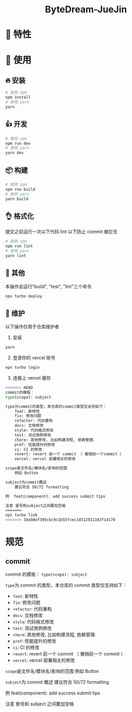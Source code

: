 <div align="center">
  <h1>ByteDream-JueJin</h1>
</div>

# 🎉 特性

<!-- - 💪 60+高质量组件
- 💕 完善的无障碍支持，为所有组件提供遵循 W3C 标准的键盘交互、焦点管理和语义化
- 🎨 设计系统管理工具 Semi DSM，多达2000+ Design Token，快速定制你的专属设计系统
- 🌍 国际化支持 17 种语言，提供完备的多语言、多时区、RTL支持
- 💅 Code2Design，根据不同主题自动生成 Figma UI Kit，保持代码与设计同源
- 🚀 强大的 Design2Code支持，设计稿一键转代码，快速构建应用
- ⚙️ 稳定的质量保障，覆盖单元测试、E2E测试、视觉回归测试等多种测试手段
- 🥳 支持 SSR
- 👏 使用 TypeScript, 良好的类型定义，基于 Foundation / Adapter 架构，源码易于阅读 / 贡献 -->

# 👐 使用

## 🔥 安装

```sh
# 使用 npm
npm install
# 使用 yarn
yarn
```

## 👍 开发

```sh
# 使用 npm
npm run dev
# 使用 yarn
yarn dev
```

## 📦 构建

```sh
# 使用 npm
npm run build
# 使用 yarn
yarn build
```

## 👌 格式化

提交之前运行一次以下代码 lint 以下防止 commit 被拦住

```bash
# 使用 npm
npm run lint
# 使用 yarn
yarn lint
```

## 🎈 其他

本操作会运行"build", "test", "lint"三个命令

```bash
npx turbo deploy
```

## 🎈 维护

以下操作仅用于仓库维护者

1. 安装

```bash
yarn
```

2. 登录你的 vercel 账号

```bash
npx turbo login
```

3. 连接上 vercel 缓存

```bash
<<<<<<< HEAD
commit的模板：
type(scope): subject

type为commit的类型，本仓库的commit类型仅支持如下：
    feat: 新特性
    fix: 修改问题
    refactor: 代码重构
    docs: 文档修改
    style: 代码格式修改
    test: 测试用例修改
    chore: 其他修改, 比如构建流程, 依赖管理.
    pref: 性能提升的修改
    ci: CI 的修改
    revert: revert 前一个 commit （ 撤销前一个commit ）
    vercel: vercel 部署相关的修改

scope是文件名/模块名/影响的范围
    例如 Button

subject为commit概述
    建议符合 50/72 formatting

例  feat(component): add success submit tips

注意 冒号和subject之间要加空格
=======
npx turbo link
>>>>>>> 3da98ef395cbc9c1b55fcec14512921103f14178
```

# 规范

## commit

commit 的模板：
`type(scope): subject`

`type`为 commit 的类型，本仓库的 commit 类型仅支持如下：

- `feat`: 新特性
- `fix`: 修改问题
- `refactor`: 代码重构
- `docs`: 文档修改
- `style`: 代码格式修改
- `test`: 测试用例修改
- `chore`: 其他修改, 比如构建流程, 依赖管理.
- `pref`: 性能提升的修改
- `ci`: CI 的修改
- `revert`: revert 前一个 commit （ 撤销前一个 commit ）
- `vercel`: vercel 部署相关的修改

`scope`是文件名/模块名/影响的范围
例如 Button

`subject`为 commit 概述
建议符合 50/72 formatting

例 feat(component): add success submit tips

注意 冒号和 subject 之间要加空格
